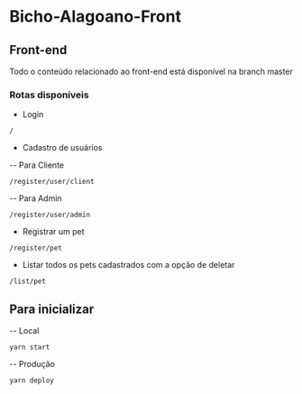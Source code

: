 # Bicho-Alagoano-Front

## Front-end
Todo o conteúdo relacionado ao front-end está disponível na branch master

### Rotas disponíveis

- Login
````````
/
````````

- Cadastro de usuários

-- Para Cliente
``````
/register/user/client
``````

-- Para Admin
```````
/register/user/admin
```````

- Registrar um pet
```````
/register/pet
```````

- Listar todos os pets cadastrados com a opção de deletar
```````
/list/pet
```````

## Para inicializar

-- Local
`````
yarn start
`````
-- Produção
`````
yarn deploy
``````
